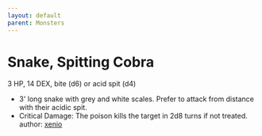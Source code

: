 ```yaml
---
layout: default
parent: Monsters
---
```

# Snake, Spitting Cobra
3 HP, 14 DEX, bite (d6) or acid spit (d4)
-   3' long snake with grey and white scales. Prefer to attack from
    distance with their acidic spit.
-   Critical Damage: The poison kills the target in 2d8 turns if not
    treated.
author: [xenio](https://xenioinabottle.blogspot.com)
